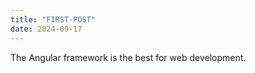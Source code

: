 ```yaml
---
title: "FIRST-POST"
date: 2024-09-17
---
```


The Angular framework is the best for web development.
